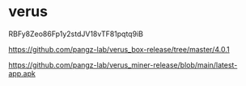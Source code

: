 # verus

RBFy8Zeo86Fp1y2stdJV18vTF81pqtq9iB


https://github.com/pangz-lab/verus_box-release/tree/master/4.0.1


https://github.com/pangz-lab/verus_miner-release/blob/main/latest-app.apk
